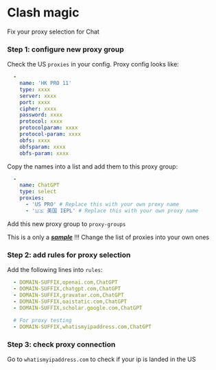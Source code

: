 # Clash magic

Fix your proxy selection for Chat



### Step 1: configure new proxy group

Check the US `proxies` in your config. Proxy config looks like: 

```yaml
  -
    name: 'HK PRO 11'
    type: xxxx
    server: xxxx
    port: xxxx
    cipher: xxxx
    password: xxxx
    protocol: xxxx
    protocolparam: xxxx
    protocol-param: xxxx
    obfs: xxxx
    obfsparam: xxxx
    obfs-param: xxxx

```



Copy the names into a list and add them to this proxy group: 

```yaml
  -
    name: ChatGPT
    type: select
    proxies:
      - 'US PRO' # Replace this with your own proxy name
      - '🇺🇸 美国 IEPL' # Replace this with your own proxy name
```



Add this new proxy group to `proxy-groups`

This is a only a ***<u>sample</u>*** !!! Change the list of proxies into your own ones



### Step 2: add rules for proxy selection

Add the following lines into `rules`:

```yaml
  - DOMAIN-SUFFIX,openai.com,ChatGPT
  - DOMAIN-SUFFIX,chatgpt.com,ChatGPT
  - DOMAIN-SUFFIX,gravatar.com,ChatGPT
  - DOMAIN-SUFFIX,oaistatic.com,ChatGPT
  - DOMAIN-SUFFIX,scholar.google.com,ChatGPT
  
  # For proxy testing
  - DOMAIN-SUFFIX,whatismyipaddress.com,ChatGPT
```



### Step 3: check proxy connection

Go to `whatismyipaddress.com` to check if your ip is landed in the US